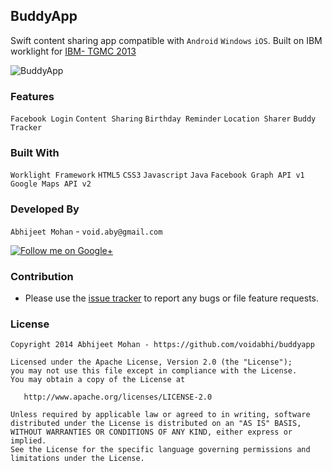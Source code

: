## BuddyApp


Swift content sharing app compatible with `Android` `Windows` `iOS`. Built on IBM worklight for [IBM- TGMC 2013](http://www.ibmtgmc.com)

![BuddyApp](http://www.bowmenofstmarys.co.uk/communities/0/004/012/081/350//images/4608940247_495x267.jpg)

### Features

`Facebook Login`
`Content Sharing`
`Birthday Reminder`
`Location Sharer`
`Buddy Tracker`

### Built With

`Worklight Framework`
`HTML5`
`CSS3`
`Javascript`
`Java`
`Facebook Graph API v1`
`Google Maps API v2`

### Developed By

`Abhijeet Mohan` - `void.aby@gmail.com`

<a href="https://plus.google.com/104070882148677917719/about">
  <img alt="Follow me on Google+"
       src="http://data.pkmmte.com/temp/social_google_plus_logo.png" />
</a>

### Contribution

- Please use the [issue tracker](https://github.com/voidabhi/buddyapp/issues) to report any bugs or file feature requests.

### License

```
Copyright 2014 Abhijeet Mohan - https://github.com/voidabhi/buddyapp

Licensed under the Apache License, Version 2.0 (the "License");
you may not use this file except in compliance with the License.
You may obtain a copy of the License at

   http://www.apache.org/licenses/LICENSE-2.0

Unless required by applicable law or agreed to in writing, software
distributed under the License is distributed on an "AS IS" BASIS,
WITHOUT WARRANTIES OR CONDITIONS OF ANY KIND, either express or implied.
See the License for the specific language governing permissions and
limitations under the License.
```

